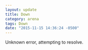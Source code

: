 ```yaml
---
layout: update
title: Down
category: arena
tags: Down
date: "2015-11-15 14:36:24 -0500"
---
```


Unknown error, attempting to resolve. 
